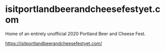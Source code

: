 # isitportlandbeerandcheesefestyet.com

Home of an entirely unofficial 2020 Portland Beer and Cheese Fest.

https://isitportlandbeerandcheesefestyet.com/
